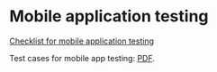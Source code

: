 # Mobile application testing

[Checklist for mobile application testing](https://docs.google.com/spreadsheets/d/1XGFz6wv6ASQ-701NJbYcl6JdGMy__ohRaJ9xIxl4hlg/edit?usp=sharing)

Test cases for mobile app testing: [PDF](https://github.com/briakina/mobile/blob/8d1c30364340b71abd4e98ab7f029abf37729f27/Test%20Cases%20for%20Mobile%20App.pdf).
